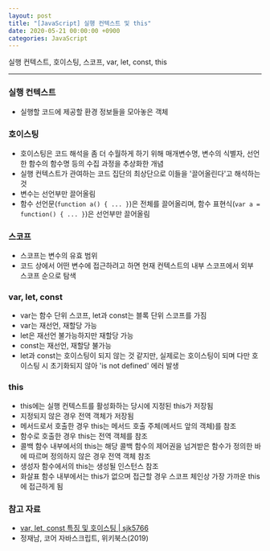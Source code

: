 ```yaml
---
layout: post
title: "[JavaScript] 실행 컨텍스트 및 this"
date: 2020-05-21 00:00:00 +0900
categories: JavaScript
---
```


실행 컨텍스트, 호이스팅, 스코프, var, let, const, this

---

### 실행 컨텍스트

- 실행할 코드에 제공할 환경 정보들을 모아놓은 객체

### 호이스팅

- 호이스팅은 코드 해석을 좀 더 수월하게 하기 위해 매개변수명, 변수의 식별자, 선언한 함수의 함수명 등의 수집 과정을 추상화한 개념
- 실행 컨텍스트가 관여하는 코드 집단의 최상단으로 이들을 '끌어올린다'고 해석하는 것
- 변수는 선언부만 끌어올림
- 함수 선언문(`function a() { ... }`)은 전체를 끌어올리며, 함수 표현식(`var a = function() { ... }`)은 선언부만 끌어올림

### 스코프

- 스코프는 변수의 유효 범위
- 코드 상에서 어떤 변수에 접근하려고 하면 현재 컨텍스트의 내부 스코프에서 외부 스코프 순으로 탐색

### var, let, const

- var는 함수 단위 스코프, let과 const는 블록 단위 스코프를 가짐
- var는 재선언, 재할당 가능
- let은 재선언 불가능하지만 재할당 가능
- const는 재선언, 재할당 불가능
- let과 const는 호이스팅이 되지 않는 것 같지만, 실제로는 호이스팅이 되며 다만 호이스팅 시 초기화되지 않아 'is not defined' 에러 발생

### this

- this에는 실행 컨텍스트를 활성화하는 당시에 지정된 this가 저장됨
- 지정되지 않은 경우 전역 객체가 저장됨
- 메서드로서 호출한 경우 this는 메서드 호출 주체(메서드 앞의 객체)를 참조
- 함수로 호출한 경우 this는 전역 객체를 참조
- 콜백 함수 내부에서의 this는 해당 콜백 함수의 제어권을 넘겨받은 함수가 정의한 바에 따르며 정의하지 않은 경우 전역 객체 참조
- 생성자 함수에서의 this는 생성될 인스턴스 참조
- 화살표 함수 내부에서는 this가 없으며 접근할 경우 스코프 체인상 가장 가까운 this에 접근하게 됨

### 참고 자료

- [var, let, const 특징 및 호이스팅 \| sjk5766](https://medium.com/sjk5766/var-let-const-%ED%8A%B9%EC%A7%95-%EB%B0%8F-scope-335a078cec04)
- 정재남, 코어 자바스크립트, 위키북스(2019)

